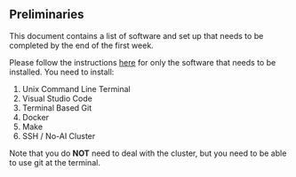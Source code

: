 ## Preliminaries

This document contains a list of software and set up that needs to be completed by the end of the first week.

Please follow the instructions [here](https://clinic.ds.uchicago.edu/tutorials/clinic-computer-setup.html) for only the software that needs to be installed. You need to install:

1. Unix Command Line Terminal
2. Visual Studio Code
3. Terminal Based Git
4. Docker
5. Make
6. SSH / No-AI Cluster

Note that you do **NOT** need to deal with the cluster, but you need to be able to use git at the terminal.

